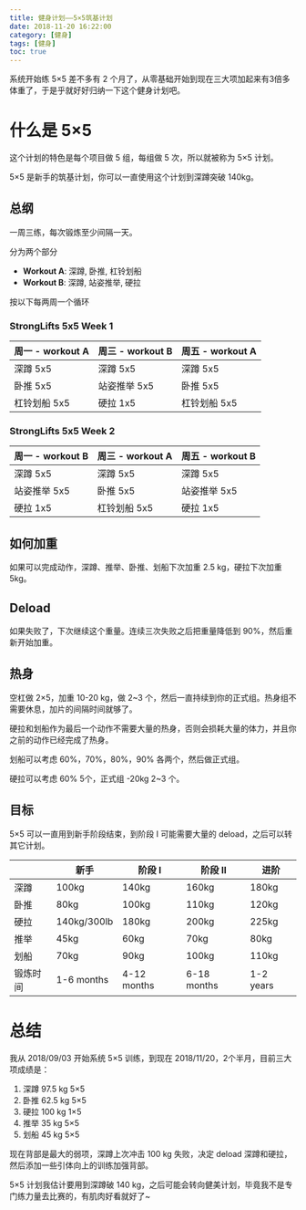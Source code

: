```yaml
---
title: 健身计划——5×5筑基计划
date: 2018-11-20 16:22:00
category: [健身]
tags: [健身]
toc: true
---
```


系统开始练 5×5 差不多有 2 个月了，从零基础开始到现在三大项加起来有3倍多体重了，于是乎就好好归纳一下这个健身计划吧。

# 什么是 5×5

这个计划的特色是每个项目做 5 组，每组做 5 次，所以就被称为 5×5 计划。

5×5 是新手的筑基计划，你可以一直使用这个计划到深蹲突破 140kg。

## 总纲

一周三练，每次锻炼至少间隔一天。

分为两个部分

* **Workout A**: 深蹲, 卧推, 杠铃划船
* **Workout B**: 深蹲, 站姿推举, 硬拉

按以下每两周一个循环

### StrongLifts 5x5 Week 1

| 周一 - workout A | 周三 - workout B | 周五 - workout A |
|------------------|------------------|------------------|
| 深蹲 5x5 | 深蹲 5x5 | 深蹲 5x5 |
| 卧推 5x5 | 站姿推举 5x5 | 卧推 5x5 |
| 杠铃划船 5x5 | 硬拉 1x5 | 杠铃划船 5x5 |

### StrongLifts 5x5 Week 2

| 周一 - workout B | 周三 - workout A | 周五 - workout B |
|------------------|------------------|------------------|
| 深蹲 5x5 | 深蹲 5x5 | 深蹲 5x5 |
| 站姿推举 5x5 | 卧推 5x5 | 站姿推举 5x5 |
| 硬拉 1x5 | 杠铃划船 5x5 | 硬拉 1x5 |

## 如何加重

如果可以完成动作，深蹲、推举、卧推、划船下次加重 2.5 kg，硬拉下次加重 5kg。

## Deload

如果失败了，下次继续这个重量。连续三次失败之后把重量降低到 90%，然后重新开始加重。

## 热身

空杠做 2×5，加重 10-20 kg，做 2~3 个，然后一直持续到你的正式组。热身组不需要休息，加片的间隔时间就够了。

硬拉和划船作为最后一个动作不需要大量的热身，否则会损耗大量的体力，并且你之前的动作已经完成了热身。

划船可以考虑 60%，70%，80%，90% 各两个，然后做正式组。

硬拉可以考虑 60% 5个，正式组 -20kg 2~3 个。

## 目标

5×5 可以一直用到新手阶段结束，到阶段 I 可能需要大量的 deload，之后可以转其它计划。

|   | 新手 | 阶段 I | 阶段 II | 进阶 |
|---|------|--------|---------|------|
| 深蹲 | 100kg | 140kg | 160kg | 180kg |
| 卧推 | 80kg | 100kg | 110kg | 120kg |
| 硬拉 | 140kg/300lb | 180kg | 200kg | 225kg |
| 推举 | 45kg | 60kg | 70kg | 80kg |
| 划船 | 70kg | 90kg | 100kg | 110kg |
| 锻炼时间 | 1-6 months | 4-12 months | 6-18 months | 1-2 years |

# 总结

我从 2018/09/03 开始系统 5×5 训练，到现在 2018/11/20，2个半月，目前三大项成绩是：

1. 深蹲 97.5 kg 5×5
2. 卧推 62.5 kg 5×5
3. 硬拉 100 kg 1×5
4. 推举 35 kg 5×5
5. 划船 45 kg 5×5

现在背部是最大的弱项，深蹲上次冲击 100 kg 失败，决定 deload 深蹲和硬拉，然后添加一些引体向上的训练加强背部。

5×5 计划我估计要用到深蹲破 140 kg，之后可能会转向健美计划，毕竟我不是专门练力量去比赛的，有肌肉好看就好了~